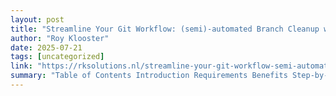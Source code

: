 ```yaml
---
layout: post
title: "Streamline Your Git Workflow: (semi)-automated Branch Cleanup with PowerShell"
author: "Roy Klooster"
date: 2025-07-21
tags: [uncategorized]
link: "https://rksolutions.nl/streamline-your-git-workflow-semi-automated-branch-cleanup-with-powershell/"
summary: "Table of Contents Introduction Requirements Benefits Step-by-Step Guide Examples Check Current Repository for Orphaned Branches Search all subdirectories for Git repositories Preview what would be ..."
---
```

